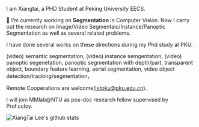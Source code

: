 <!--### Hi there 👋





**lxtGH/lxtGH** is a ✨ _special_ ✨ repository because its `README.md` (this file) appears on your GitHub profile.

Here are some ideas to get you started:

- 🔭 I’m currently working on ...
- 🌱 I’m currently learning ...
- 👯 I’m looking to collaborate on ...
- 🤔 I’m looking for help with ...
- 💬 Ask me about ...
- 📫 How to reach me: ...
- 😄 Pronouns: ...
- ⚡ Fun fact: ...
-->

I am Xiangtai, a PHD Student at Peking University EECS. 

🔭 I’m currently working on **Segmentation** in Computer Vision. Now I carry out the research on Image/Video Segmentaic/Instance/Panoptic Segmentation as well as several related problems.

I have done several works on these directions during my Phd study at PKU.

(video) semantic segmentation,
(video) instance semgentation,
(video) panoptic segenetation,
panoptic segmentation with depth/part,
transparent object, 
boundary feature learning, 
aerial segmentation, 
video object detection/tracking/segmentation，

Remote Cooperations are welcome(lxtpku@pku.edu.cn). 

I will join MMlab@NTU as pos-doc research fellow supervised by Prof.ccloy.

![XiangTai Lee's github stats](https://github-readme-stats.vercel.app/api?username=lxtGH&show_icons=true)
